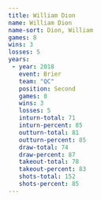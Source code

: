 ```yaml
---
title: William Dion
name: William Dion
name-sort: Dion, William
games: 8
wins: 3
losses: 5
years:
 - year: 2018
   event: Brier
   team: "QC"
   position: Second
   games: 8
   wins: 3
   losses: 5
   inturn-total: 71
   inturn-percent: 85
   outturn-total: 81
   outturn-percent: 85
   draw-total: 74
   draw-percent: 87
   takeout-total: 78
   takeout-percent: 83
   shots-total: 152
   shots-percent: 85
---
```

